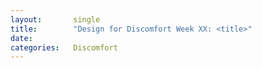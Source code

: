 ```yaml
---
layout:       single
title:        "Design for Discomfort Week XX: <title>"
date:         
categories:   Discomfort
---
```


